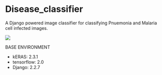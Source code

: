 # Disease_classifier
A Django powered image classifier for classifying Pnuemonia and Malaria cell infected images. 

![](name-of-giphy.gif)

BASE ENVIRONMENT

* kERAS: 2.3.1
* tensorflow: 2.0
* Django: 2.2.7
